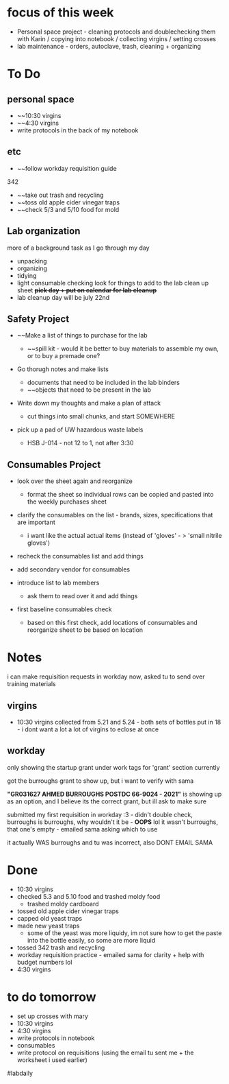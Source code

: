 # focus of this week
- Personal space project - cleaning protocols and doublechecking them with Karin / copying into notebook / collecting virgins / setting crosses 
- lab maintenance - orders, autoclave, trash, cleaning + organizing 

# To Do
## personal space
- ~~10:30 virgins
- ~~4:30 virgins
- write protocols in the back of my notebook

## etc

- ~~follow workday requisition guide 

342
- ~~take out trash and recycling
- ~~toss old apple cider vinegar traps
- ~~check 5/3 and 5/10 food for mold

## Lab organization
more of a background task as I go through my day
- unpacking
- organizing
- tidying
- light consumable checking
look for things to add to the lab clean up sheet 
~~**pick day + put on calendar for lab cleanup**~~
- lab cleanup day will be july 22nd
	

## Safety Project 
- ~~Make a list of things to purchase for the lab
	- ~~spill kit - would it be better to buy materials to assemble my own, or to buy a premade one?
- Go thorugh notes and make lists
	- documents that need to be included in the lab binders
	- ~~objects that need to be present in the lab 
- Write down my thoughts and make a plan of attack 
	- cut things into small chunks, and start SOMEWHERE

- pick up a pad of UW hazardous waste labels 
	- HSB J-014 - not 12 to 1, not after 3:30

## Consumables Project
- look over the sheet again and reorganize
	- format the sheet so individual rows can be copied and pasted into the weekly purchases sheet
- clarify the consumables on the list - brands, sizes, specifications that are important
	- i want like the actual actual items (instead of 'gloves' - > 'small nitrile gloves')
- recheck the consumables list and add things
- add secondary vendor for consumables 
- introduce list to lab members  
	- ask them to read over it and add things

- first baseline consumables check
	- based on this first check, add locations of consumables and reorganize sheet to be based on location


# Notes

i can make requisition requests in workday now, asked tu to send over training materials 

## virgins
- 10:30 virgins collected from 5.21 and 5.24 - both sets of bottles put in 18 - i dont want a lot a lot of virgins to eclose at once

## workday
only showing the startup grant under work tags for 'grant' section currently

got the burroughs grant to show up, but i want to verify with sama

**"GR031627 AHMED BURROUGHS POSTDC 66-9024 - 2021"** is showing up as an option, and I believe its the correct grant, but ill ask to make sure

submitted my first requisition in workday :3 - didn't double check, burroughs is burroughs, why wouldn't it be - 
**OOPS** lol it wasn't burroughs, that one's empty - emailed sama asking which to use

it actually WAS burroughs and tu was incorrect, also DONT EMAIL SAMA
# Done
- 10:30 virgins
- checked 5.3 and 5.10 food and trashed moldy food
	- trashed moldy cardboard
- tossed old apple cider vinegar traps
- capped old yeast traps
- made new yeast traps 
	- some of the yeast was more liquidy, im not sure how to get the paste into the bottle easily, so some are more liquid
- tossed 342 trash and recycling
- workday requisition practice - emailed sama for clarity + help with budget numbers lol
- 4:30 virgins

# to do tomorrow
- set up crosses with mary 
- 10:30 virgins
- 4:30 virgins
- write protocols in notebook
- consumables
- write protocol on requisitions (using the email tu sent me + the worksheet i used earlier)

#labdaily 